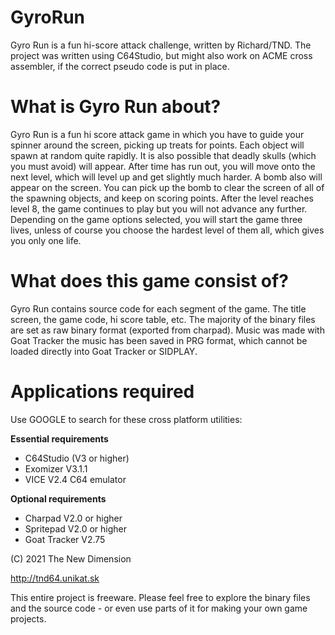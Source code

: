 # GyroRun

Gyro Run is a fun hi-score attack challenge, written by Richard/TND. The project was written using C64Studio, but might also work on ACME cross assembler, if the correct pseudo code is put in place. 

# What is Gyro Run about?
Gyro Run is a fun hi score attack game in which you have to guide your spinner around the screen, picking up treats for points. Each object will spawn at random quite rapidly. It is also possible that deadly skulls (which you must avoid) will appear. After time has run out, you will move onto the next level, which will level up and get slightly much harder. A bomb also will appear on the screen. You can pick up the bomb to clear the screen of all of the spawning objects, and keep on scoring points. After the level reaches level 8, the game continues to play but you will not advance any further. Depending on the game options selected, you will start the game three lives, unless of course you choose the hardest level of them all, which gives you only one life.

# What does this game consist of?
Gyro Run contains source code for each segment of the game. The title screen, the game code, hi score table, etc. The majority of the binary files are set as raw binary format (exported from charpad). Music was made with Goat Tracker the music has been saved in PRG format, which cannot be loaded directly into Goat Tracker or SIDPLAY. 

# Applications required
Use GOOGLE to search for these cross platform utilities:

**Essential requirements**
* C64Studio (V3 or higher)
* Exomizer V3.1.1
* VICE V2.4 C64 emulator

**Optional requirements**
* Charpad V2.0 or higher
* Spritepad V2.0 or higher
* Goat Tracker V2.75

(C) 2021 The New Dimension

http://tnd64.unikat.sk

This entire project is freeware. Please feel free to explore the binary files and the source code - or even use parts of it for making your own game projects. 
